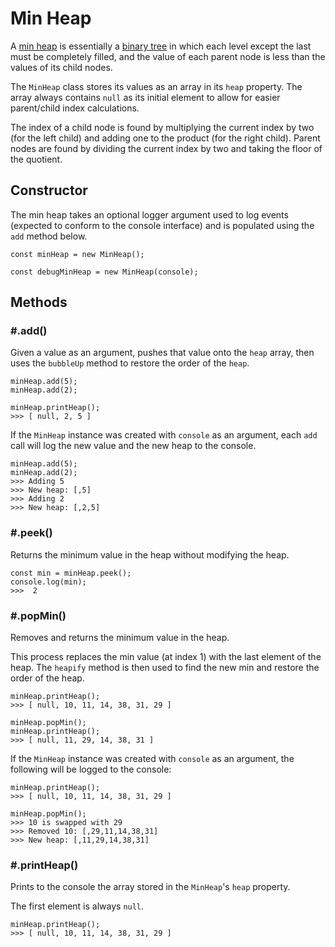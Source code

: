 # Min Heap
A [min heap](https://en.wikipedia.org/wiki/Binary_heap) is essentially a [binary tree](https://en.wikipedia.org/wiki/Binary_tree) in which each level except the last must be completely filled, and the value of each parent node is less than the values of its child nodes.

The `MinHeap` class stores its values as an array in its `heap` property. The array always contains `null` as its initial element to allow for easier parent/child index calculations.

The index of a child node is found by multiplying the current index by two (for the left child) and adding one to the product (for the right child). Parent nodes are found by dividing the current index by two and taking the floor of the quotient.

## Constructor
The min heap takes an optional logger argument used to log events (expected to conform to the console interface) and is populated using the `add` method below.
```
const minHeap = new MinHeap();

const debugMinHeap = new MinHeap(console);
```

## Methods
### \#.add()
Given a value as an argument, pushes that value onto the `heap` array, then uses the `bubbleUp` method to restore the order of the `heap`.
```
minHeap.add(5);
minHeap.add(2);

minHeap.printHeap();
>>> [ null, 2, 5 ]
```

If the `MinHeap` instance was created with `console` as an argument, each `add` call will log the new value and the new heap to the console.
```
minHeap.add(5);
minHeap.add(2);
>>> Adding 5
>>> New heap: [,5]
>>> Adding 2
>>> New heap: [,2,5]
```

### \#.peek()
Returns the minimum value in the heap without modifying the heap.
```
const min = minHeap.peek();
console.log(min);
>>>  2 
```

### \#.popMin()
Removes and returns the minimum value in the heap. 

This process replaces the min value (at index 1) with the last element of the heap. The `heapify` method is then used to find the new min and restore the order of the heap.
```
minHeap.printHeap();
>>> [ null, 10, 11, 14, 38, 31, 29 ]

minHeap.popMin();
minHeap.printHeap();
>>> [ null, 11, 29, 14, 38, 31 ]
```

If the `MinHeap` instance was created with `console` as an argument, the following will be logged to the console:
```
minHeap.printHeap();
>>> [ null, 10, 11, 14, 38, 31, 29 ]

minHeap.popMin();
>>> 10 is swapped with 29
>>> Removed 10: [,29,11,14,38,31]
>>> New heap: [,11,29,14,38,31]

```

### \#.printHeap()
Prints to the console the array stored in the `MinHeap`'s `heap` property. 

The first element is always `null`.
```
minHeap.printHeap();
>>> [ null, 10, 11, 14, 38, 31, 29 ]
```
